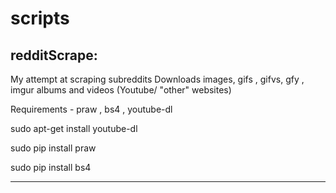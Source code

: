 # scripts

redditScrape:
-------------------------------------------------------------------------------------

My attempt at scraping subreddits
Downloads images, gifs , gifvs, gfy , imgur albums and videos (Youtube/ "other" websites)

Requirements - 
praw , bs4 , youtube-dl

sudo apt-get install youtube-dl

sudo pip install praw

sudo pip install bs4

-------------------------------------------------------------------------------------

